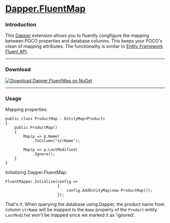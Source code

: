 [Dapper.FluentMap](http://henkmollema.github.io/Dapper-FluentMap)
================

### Introduction
This [Dapper](https://github.com/SamSaffron/dapper-dot-net/) extension allows you to fluently congfigure the mapping between POCO properties and database columns. This keeps your POCO's clean of mapping attributes. The functionality is similar to [Entity Framework Fluent API](http://msdn.microsoft.com/nl-nl/data/jj591617.aspx).

<hr>

### Download
[![Download Dapper.FluentMap on NuGet](http://i.imgur.com/Rs483do.png "Download Dapper.FluentMap on NuGet")](https://www.nuget.org/packages/Dapper.FluentMap)

<hr>

### Usage
Mapping properties:
```
public class ProductMap : EntityMap<Product>
{
	public ProductMap()
	{
		Map(p => p.Name)
			.ToColumn("strName");
			
		Map(p => p.LastModified)
			.Ignore();
	}
}
```

Initializing Dapper.FluentMap:

```
FluentMapper.Intialize(config =>
					   {
						   config.AddEntityMap(new ProductMap());
					   });
```

That's it. When querying the database using Dapper, the product name from column `strName` will be mapped to the `Name` property of the `Product` entity. `LastModifed` won't be mapped since we marked it as 'ignored'.
